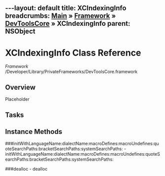 ---layout: default
title: XCIndexingInfo
breadcrumbs: <a href="/index.html">Main</a> &raquo; <a href="/Frameworks.html">Framework</a> &raquo; <a href="/Frameworks/DevToolsCore.html">DevToolsCore</a> &raquo; XCIndexingInfo
parent: NSObject 
---
# XCIndexingInfo Class Reference

*Framework* /Developer/Library/PrivateFrameworks/DevToolsCore.framework

## Overview

Placeholder

## Tasks

## Instance Methods

<a name="-initWithLanguageName:dialectName:macroDefines:macroUndefines:quoteSearchPaths:bracketSearchPaths:systemSearchPaths:"></a>
###initWithLanguageName:dialectName:macroDefines:macroUndefines:quoteSearchPaths:bracketSearchPaths:systemSearchPaths:
    - initWithLanguageName:dialectName:macroDefines:macroUndefines:quoteSearchPaths:bracketSearchPaths:systemSearchPaths:

<a name="-dealloc"></a>
###dealloc
    - dealloc

